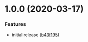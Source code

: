 # 1.0.0 (2020-03-17)


### Features

* initial release ([b43f195](https://github.com/brad-jones/dexecve/commit/b43f195ec5c610d09a3296f1a96f8679749f2d8c))

